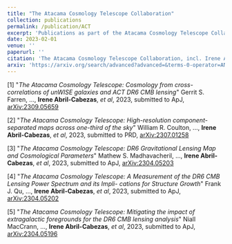 ```yaml
---
title: "The Atacama Cosmology Telescope Collaboration"
collection: publications
permalink: /publication/ACT
excerpt: 'Publications as part of the Atacama Cosmology Telescope Collaboration'
date: 2023-02-01
venue: ''
paperurl: ''
citation: 'The Atacama Cosmology Telescope Collaboration, incl. Irene Abril-Cabezas'
arxiv: 'https://arxiv.org/search/advanced?advanced=&terms-0-operator=AND&terms-0-term=irene+abril-cabezas&terms-0-field=author&terms-1-operator=AND&terms-1-term=The+Atacama+Cosmology+Telescope&terms-1-field=title&classification-physics_archives=all&classification-include_cross_list=include&date-filter_by=all_dates&date-year=&date-from_date=&date-to_date=&date-date_type=submitted_date&abstracts=show&size=50&order=-announced_date_first'
---
```


[1] "_The Atacama Cosmology Telescope: Cosmology from cross-correlations of unWISE galaxies and ACT DR6 CMB lensing_" Gerrit S. Farren, ..., **Irene Abril-Cabezas**, _et al_, 2023, submitted to ApJ, [arXiv:2309.05659](https://arxiv.org/pdf/2309.05659.pdf)

[2] "_The Atacama Cosmology Telescope: High-resolution component-separated maps across one-third of the sky_" William R. Coulton, ..., **Irene Abril-Cabezas**, _et al_, 2023, submitted to PRD, [arXiv:2307.01258](https://arxiv.org/pdf/2307.01258.pdf)

[3] "_The Atacama Cosmology Telescope: DR6 Gravitational Lensing Map and Cosmological Parameters_" Mathew S. Madhavacheril, ..., **Irene Abril-Cabezas**, _et al_, 2023, submitted to ApJ, [arXiv:2304.05203](https://arxiv.org/pdf/2304.05203.pdf)

[4] "_The Atacama Cosmology Telescope: A Measurement of the DR6 CMB Lensing Power Spectrum and its Impli- cations for Structure Growth_" Frank J. Qu, ..., **Irene Abril-Cabezas**, _et al_, 2023, submitted to ApJ, [arXiv:2304.05202](https://arxiv.org/pdf/2304.05202.pdf)

[5] "_The Atacama Cosmology Telescope: Mitigating the impact of extragalactic foregrounds for the DR6 CMB lensing analysis_" Niall MacCrann, ..., **Irene Abril-Cabezas**, _et al_, 2023, submitted to ApJ, [arXiv:2304.05196](https://arxiv.org/pdf/2304.05196.pdf)  
